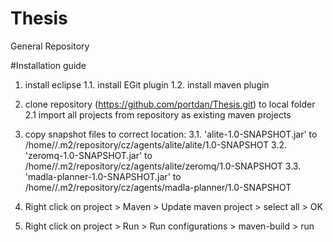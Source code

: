 # Thesis
General Repository

#Installation guide
1. install eclipse
	1.1. install EGit plugin
	1.2. install maven plugin

2. clone repository (https://github.com/portdan/Thesis.git) to local folder
	2.1 import all projects from repository as existing maven projects

3. copy snapshot files to correct location:
	3.1. 'alite-1.0-SNAPSHOT.jar' to /home/<user name>/.m2/repository/cz/agents/alite/alite/1.0-SNAPSHOT
	3.2. 'zeromq-1.0-SNAPSHOT.jar' to /home/<user name>/.m2/repository/cz/agents/alite/zeromq/1.0-SNAPSHOT
	3.3. 'madla-planner-1.0-SNAPSHOT.jar' to /home/<user name>/.m2/repository/cz/agents/madla-planner/1.0-SNAPSHOT

4. Right click on project > Maven > Update maven project > select all > OK
5. Right click on project > Run > Run configurations > maven-build > run
